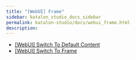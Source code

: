 ```yaml
---
title: "[WebUI] Frame" 
sidebar: katalon_studio_docs_sidebar
permalink: katalon-studio/docs/webui_frame.html 
description: 
---
```

*   [\[WebUI\] Switch To Default Content](/display/KD/%5BWebUI%5D+Switch+To+Default+Content)
*   [\[WebUI\] Switch To Frame](/display/KD/%5BWebUI%5D+Switch+To+Frame)